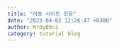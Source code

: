 ```yaml
---
title: "야동 사이트 모음"
date: "2023-04-02 12:26:47 +0300"
author: NrdyBhu1
category: tutorial blog
---
```

